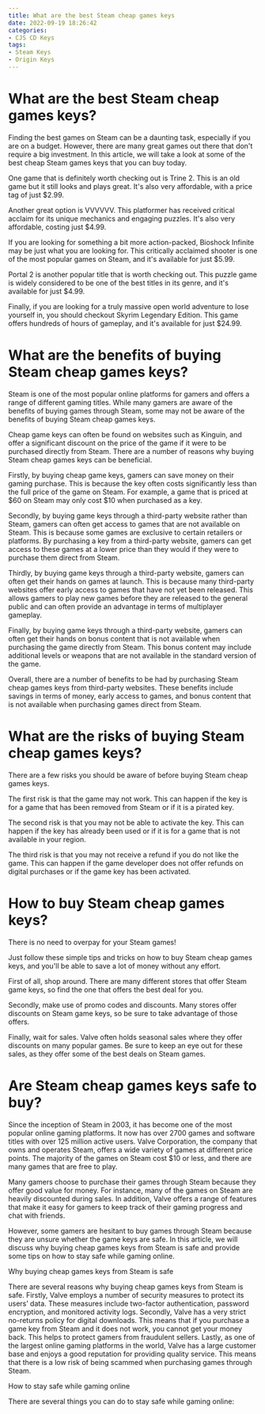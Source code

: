 ```yaml
---
title: What are the best Steam cheap games keys
date: 2022-09-19 18:26:42
categories:
- CJS CD Keys
tags:
- Steam Keys
- Origin Keys
---
```



#  What are the best Steam cheap games keys?

Finding the best games on Steam can be a daunting task, especially if you are on a budget. However, there are many great games out there that don't require a big investment. In this article, we will take a look at some of the best cheap Steam games keys that you can buy today.

One game that is definitely worth checking out is Trine 2. This is an old game but it still looks and plays great. It's also very affordable, with a price tag of just $2.99.

Another great option is VVVVVV. This platformer has received critical acclaim for its unique mechanics and engaging puzzles. It's also very affordable, costing just $4.99.

If you are looking for something a bit more action-packed, Bioshock Infinite may be just what you are looking for. This critically acclaimed shooter is one of the most popular games on Steam, and it's available for just $5.99.

Portal 2 is another popular title that is worth checking out. This puzzle game is widely considered to be one of the best titles in its genre, and it's available for just $4.99.

Finally, if you are looking for a truly massive open world adventure to lose yourself in, you should checkout Skyrim Legendary Edition. This game offers hundreds of hours of gameplay, and it's available for just $24.99.

#  What are the benefits of buying Steam cheap games keys?

Steam is one of the most popular online platforms for gamers and offers a range of different gaming titles. While many gamers are aware of the benefits of buying games through Steam, some may not be aware of the benefits of buying Steam cheap games keys.

Cheap game keys can often be found on websites such as Kinguin, and offer a significant discount on the price of the game if it were to be purchased directly from Steam. There are a number of reasons why buying Steam cheap games keys can be beneficial.

Firstly, by buying cheap game keys, gamers can save money on their gaming purchase. This is because the key often costs significantly less than the full price of the game on Steam. For example, a game that is priced at $60 on Steam may only cost $10 when purchased as a key.

Secondly, by buying game keys through a third-party website rather than Steam, gamers can often get access to games that are not available on Steam. This is because some games are exclusive to certain retailers or platforms. By purchasing a key from a third-party website, gamers can get access to these games at a lower price than they would if they were to purchase them direct from Steam.

Thirdly, by buying game keys through a third-party website, gamers can often get their hands on games at launch. This is because many third-party websites offer early access to games that have not yet been released. This allows gamers to play new games before they are released to the general public and can often provide an advantage in terms of multiplayer gameplay.

Finally, by buying game keys through a third-party website, gamers can often get their hands on bonus content that is not available when purchasing the game directly from Steam. This bonus content may include additional levels or weapons that are not available in the standard version of the game.

Overall, there are a number of benefits to be had by purchasing Steam cheap games keys from third-party websites. These benefits include savings in terms of money, early access to games, and bonus content that is not available when purchasing games direct from Steam.

#  What are the risks of buying Steam cheap games keys?

There are a few risks you should be aware of before buying Steam cheap games keys.

The first risk is that the game may not work. This can happen if the key is for a game that has been removed from Steam or if it is a pirated key.

The second risk is that you may not be able to activate the key. This can happen if the key has already been used or if it is for a game that is not available in your region.

The third risk is that you may not receive a refund if you do not like the game. This can happen if the game developer does not offer refunds on digital purchases or if the game key has been activated.

#  How to buy Steam cheap games keys?

There is no need to overpay for your Steam games!

Just follow these simple tips and tricks on how to buy Steam cheap games keys, and you'll be able to save a lot of money without any effort.

First of all, shop around. There are many different stores that offer Steam game keys, so find the one that offers the best deal for you.

Secondly, make use of promo codes and discounts. Many stores offer discounts on Steam game keys, so be sure to take advantage of those offers.

Finally, wait for sales. Valve often holds seasonal sales where they offer discounts on many popular games. Be sure to keep an eye out for these sales, as they offer some of the best deals on Steam games.

#  Are Steam cheap games keys safe to buy?

Since the inception of Steam in 2003, it has become one of the most popular online gaming platforms. It now has over 2700 games and software titles with over 125 million active users. Valve Corporation, the company that owns and operates Steam, offers a wide variety of games at different price points. The majority of the games on Steam cost $10 or less, and there are many games that are free to play.

Many gamers choose to purchase their games through Steam because they offer good value for money. For instance, many of the games on Steam are heavily discounted during sales. In addition, Valve offers a range of features that make it easy for gamers to keep track of their gaming progress and chat with friends.

However, some gamers are hesitant to buy games through Steam because they are unsure whether the game keys are safe. In this article, we will discuss why buying cheap games keys from Steam is safe and provide some tips on how to stay safe while gaming online.

Why buying cheap games keys from Steam is safe

There are several reasons why buying cheap games keys from Steam is safe. Firstly, Valve employs a number of security measures to protect its users’ data. These measures include two-factor authentication, password encryption, and monitored activity logs. Secondly, Valve has a very strict no-returns policy for digital downloads. This means that if you purchase a game key from Steam and it does not work, you cannot get your money back. This helps to protect gamers from fraudulent sellers. Lastly, as one of the largest online gaming platforms in the world, Valve has a large customer base and enjoys a good reputation for providing quality service. This means that there is a low risk of being scammed when purchasing games through Steam.

How to stay safe while gaming online

There are several things you can do to stay safe while gaming online: